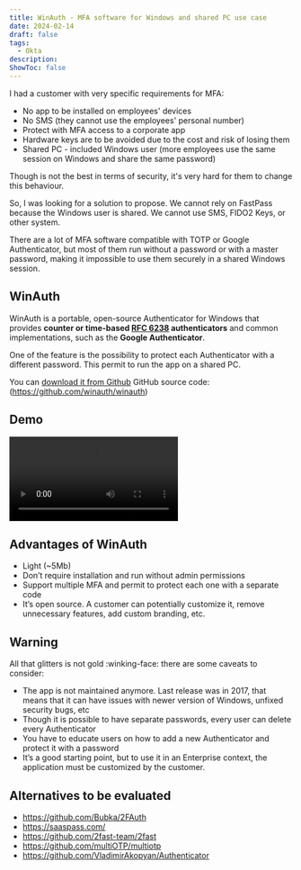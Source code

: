 ```yaml
---
title: WinAuth - MFA software for Windows and shared PC use case
date: 2024-02-14
draft: false
tags:
  - Okta
description: 
ShowToc: false
---
```

I had a customer with very specific requirements for MFA:

- No app to be installed on employees' devices
- No SMS (they cannot use the employees' personal number)
- Protect with MFA access to a corporate app
- Hardware keys are to be avoided due to the cost and risk of losing them
- Shared PC - included Windows user (more employees use the same session on Windows and share the same password)

Though is not the best in terms of security, it's very hard for them to change this behaviour.

So, I was looking for a solution to propose. We cannot rely on FastPass because the Windows user is shared. We cannot use SMS, FIDO2 Keys, or other system.

There are a lot of MFA software compatible with TOTP or Google Authenticator, but most of them run without a password or with a master password, making it impossible to use them securely in a shared Windows session.

## WinAuth

WinAuth is a portable, open-source Authenticator for Windows that provides **counter or time-based [RFC 6238](https://datatracker.ietf.org/doc/html/rfc6238) authenticators** and common implementations, such as the **Google Authenticator**.

One of the feature is the possibility to protect each Authenticator with a different password. This permit to run the app on a shared PC.

You can [download it from Github](https://winauth.github.io/winauth/download.html)
GitHub source code: (https://github.com/winauth/winauth)

## Demo

<video controls preload="metadata" style="max-width:100%">
<source src="./winauth.mp4" type="video/mp4">
</video>


## Advantages of WinAuth

- Light (~5Mb)
- Don’t require installation and run without admin permissions
- Support multiple MFA and permit to protect each one with a separate code
- It’s open source. A customer can potentially customize it, remove unnecessary features, add custom branding, etc.

## Warning

All that glitters is not gold :winking-face: there are some caveats to consider:

- The app is not maintained anymore. Last release was in 2017, that means that it can have issues with newer version of Windows, unfixed security bugs, etc
- Though it is possible to have separate passwords, every user can delete every Authenticator
- You have to educate users on how to add a new Authenticator and protect it with a password
- It’s a good starting point, but to use it in an Enterprise context, the application must be customized by the customer.

## Alternatives to be evaluated

- https://github.com/Bubka/2FAuth
- https://saaspass.com/
- https://github.com/2fast-team/2fast
- https://github.com/multiOTP/multiotp
- https://github.com/VladimirAkopyan/Authenticator